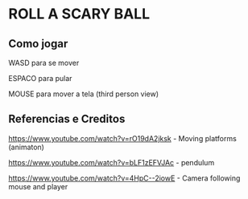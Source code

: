 # ROLL A SCARY BALL

## Como jogar
WASD para se mover 

ESPACO para pular 

MOUSE para mover a tela (third person view)


## Referencias e Creditos 

https://www.youtube.com/watch?v=rO19dA2jksk - Moving platforms (animaton)


https://www.youtube.com/watch?v=bLF1zEFVJAc - pendulum


https://www.youtube.com/watch?v=4HpC--2iowE - Camera following mouse and player
